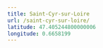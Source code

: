 ```yaml
---
title: Saint-Cyr-sur-Loire
url: /saint-cyr-sur-loire/
latitude: 47.405244800000006
longitude: 0.6658199
---
```

